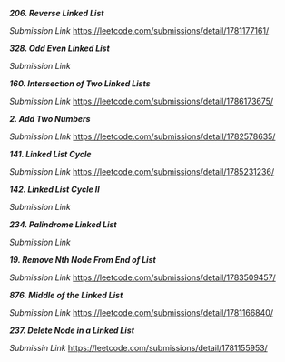 ***206. Reverse Linked List***

*Submission Link*
https://leetcode.com/submissions/detail/1781177161/



***328. Odd Even Linked List***

*Submission Link*



***160. Intersection of Two Linked Lists***

*Submission Link*
https://leetcode.com/submissions/detail/1786173675/



***2. Add Two Numbers***

*Submission LInk*
https://leetcode.com/submissions/detail/1782578635/



***141. Linked List Cycle***

*Submission Link*
https://leetcode.com/submissions/detail/1785231236/



***142. Linked List Cycle II***

*Submission Link*



***234. Palindrome Linked List***

*Submission Link*




***19. Remove Nth Node From End of List***

*Submission Link*
https://leetcode.com/submissions/detail/1783509457/



***876. Middle of the Linked List***

*Submission Link*
https://leetcode.com/submissions/detail/1781166840/



***237. Delete Node in a Linked List***

*Submissin Link*
https://leetcode.com/submissions/detail/1781155953/


